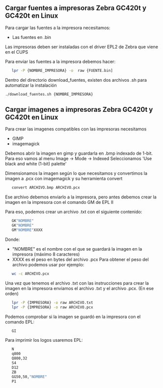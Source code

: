 ## Cargar fuentes a impresoras Zebra GC420t y GC420t en Linux

Para cargar las fuentes a la impresora necesitamos:
* Las fuentes en .bin

Las impresoras deben ser instaladas con el driver EPL2 de Zebra que viene en el CUPS

Para enviar las fuentes a la impresora debemos hacer:
```sh
   lpr -P {NOMBRE_IMPRESORA} -o  raw {FUENTE.bin]
   ```
   
   Dentro del directorio download_fuentes, existen dos archivos .sh para automatizar la instalación
   ```sh
   ./download_fuentes.sh {NOMBRE_IMPRESORA}
   ```
   
## Cargar imagenes a impresoras Zebra GC420t y GC420t en Linux

Para crear las imagenes compatibles con las impresoras necesitamos
* GIMP
* imagemagick

Debemos abrir la imagen en gimp y guardarla en .bmp indexado de 1-bit. Para eso vamos al menu Image -> Mode -> Indexed
Seleccionamos 'Use black and white (1-bit) palette'

Dimensionamos la imagen según lo que necesitamos y convertimos la imagen a .pcx con imagemagick y su herramienta convert
```sh
   convert ARCHIVO.bmp ARCHIVO.pcx
   ```
   
   Ese archivo debemos enviarlo a la impresora, pero antes debemos crear la imagen en la impresora con el comando GM de EPL II
   
   Para eso, podemos crear un archivo .txt con el siguiente contenido:
```sh
   GK"NOMBRE"
   GK"NOMBRE"
   GM"NOMBRE"XXXX
   ```
   Donde:
   * "NOMBRE" es el nombre con el que se guardará la imagen en la impresora (máximo 8 caracteres)
   * XXXX es el peso en bytes del archivo .pcx
   Para obtener el peso del archivo podemos usar por ejemplo:
```sh
   wc -c ARCHIVO.pcx
   ```
   
   Una vez que tenemos el archivo .txt con las instrucciones para crear la imagen en la impresora enviamos el archivo .txt y el archivo .pcx. (En ese orden)
```sh
   lpr -P {IMPRESORA} -o raw ARCHIVO.txt
   lpr -P {IMPRESORA} -o raw ARCHIVO.pcx
   ```
   
   Podemos comprobar si la imagen se guardó en la impresora con el comando EPL:
```sh
   GI
   ```
   
   Para imprimir los logos usaremos EPL:
```sh
   N
   q800
   Q800,32
   S4
   D12
   ZB
   GG50,50,"NOMBRE"
   P1
   ```
   
